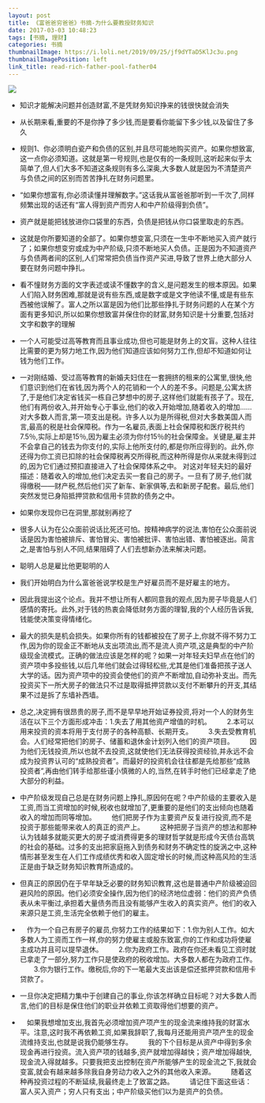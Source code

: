 ```yaml
---
layout: post
title: 《富爸爸穷爸爸》书摘-为什么要教授财务知识
date: 2017-03-03 10:48:23
tags: [书摘, 理财]
categories: 书摘
thumbnailImage: https://i.loli.net/2019/09/25/jf9dYTaD5KlJc3u.png
thumbnailImagePosition: left
link_title: read-rich-father-pool-father04
---
```

<!-- toc -->
<!-- more -->
![](https://i.loli.net/2019/09/25/jf9dYTaD5KlJc3u.png)

- 知识才能解决问题并创造财富,不是凭财务知识挣来的钱很快就会消失

- 从长期来看,重要的不是你挣了多少钱,而是要看你能留下多少钱,以及留住了多久

- 规则1、你必须明白瓷产和负债的区别,并且尽可能地购买资产。如果你想致富,这一点你必须知道。这就是第一号规则,也是仅有的一条规则,这听起来似乎太简单了,但人们大多不知道这条规则有多么深奥,大多数人就是因为不清楚资产与负债之间的区别而苦苦挣扎在财务问题里。

- “如果你想富有,你必须读懂并理解数字。”这话我从富爸爸那听到一千次了,同样频繁出现的话还有“富人得到资产而穷人和中产阶级得到负债”。

- 资产就是能把钱放进你口袋里的东西，负债是把钱从你口袋里取走的东西。

- 这就是你所要知道的全部了。如果你想变富,只须在一生中不断地买入资产就行了；如果你想变穷或成为中产阶级,只须不断地买人负债。正是因为不知道资产与负债两者间的区别,人们常常把负债当作资产买进,导致了世界上绝大部分人要在财务问题中挣扎。

- 看不憧财务方面的文字表述或读不懂数字的含义,是问题发生的根本原因。如果人们陷入财务困难,那就是说有些东西,或是数字或是文字他读不懂,或是有些东西被他误解了。富人之所以富是因为他们比那些挣扎于财务问题的人在某个方面有更多知识,所以如果你想致富并保住你的财富,财务知识是十分重要,包括对文字和数字的理解

- 一个人可能受过高等教育而且事业成功,但也可能是财务上的文盲。这种人往往比需要的更为努力地工作,因为他们知道应该如何努力工作,但却不知道如何让钱为他们工作。

- 一对刚结婚、受过高等教育的新婚夫妇住在一套拥挤的租来的公寓里,很快,他们意识到他们在省钱,因为两个人的花销和一个人的差不多。问题是,公寓太挤了,于是他们决定省钱买一栋自己梦想中的房子,这样他们就能有孩子了。现在,他们有两份收入,并开始专心于事业,他们的收入开始增加,随着收入的增加……对大多数人而言,第一项支出是税。许多人以为是所得税,但对大多数美国人而言,最高的税是社会保障税。作为一名雇员,表面上社会保障税和医疗税共约7.5％,实际上却是15％,因为雇主必须为你付15％的社会保障金。关键是,雇主并不会拿自己的钱去为你支付的,实际上他所支付的,都是你所应得到的。此外,你还得为你工资已扣除的社会保障税再交所得税,而这种所得是你从来就未得到过的,因为它们通过预扣直接进入了社会保障体系之中。
对这对年轻夫妇的最好描述：随着收入的增加,他们决定去买一套自己的房子。一旦有了房子,他们就得缴税——财产税,然后他们买了新车、新家俱等,去和新房子配套。最后,他们突然发觉已身陷抵押贷款和信用卡贷款的债务之中。

- 如果你发现你已在洞里,那就别再挖了

- 很多人认为在公众面前说话比死还可怕。按精神病学的说法,害怕在公众面前说话是因为害怕被排斥、害怕冒尖、害怕被批评、害怕出错、害怕被逐出。简言之,是害怕与别人不同,结果阻碍了人们去想新办法来解决问题。

- 聪明人总是雇比他更聪明的人

- 我们开始明白为什么富爸爸说学校是生产好雇员而不是好雇主的地方。

- 因此我提出这个论点。我并不想让所有人都同意我的观点,因为房子毕竟是人们感情的寄托。此外,对于钱的热衷会降低财务方面的理智,我的个人经历告诉我,钱能使决策变得情绪化。

- 最大的损失是机会损失。如果你所有的钱都被投在了房子上,你就不得不努力工作,因为你的现金正不断地从支出项流出,而不是流人资产项,这是典型的中产阶级现金流模式。正确的做法应该是怎样的呢？如果一对年轻夫妇早点在他们的资产项中多投些钱,以后几年他们就会过得轻松些,尤其是他们准备把孩子送人大学的话。因为资产项中的投资会使他们的资产不断增加,自动弥补支出。而先投资买下一所大房子的做法只不过是取得抵押贷款以支付不断攀升的开支,其结果不过是拆了东墙补西墙。


- 总之,决定拥有很昂贵的房子,而不是早早地开始证券投资,将对一个人的财务生活在以下三个方面形成冲击：1.失去了用其他资产增值的时机。
　　2.本可以用来投资的资本将用于支付房子的各种高额、长期开支。
　　3.失去受教育机会。人们经常把他们的房子、储蓄和退休金计划列入他们的资产项目。
　　因为他们无钱投资,所以也就不去投资,这就使他们无法获得投资经验,并永远不会成为投资界认可的“成熟投资者”。而最好的投资机会往往都是先给那些“成熟投资者”,再由他们转手给那些谨小慎微的人的,当然,在转手时他们已经拿走了绝大部分的利益。


- 中产阶级发现自己总是在财务问题上挣扎,原因何在呢？中产阶级的主要收入是工资,而当工资增加的时候,税收也就增加了,更重要的是他们的支出倾向也随着收入的增加而同等增加。
　　他们把房子作为主要资产反复进行投资,而不是投资于那些能带来收人的真正的资产上。
　　这种把房子当资产的想法和那种认为钱越多就能买更大的房子或消费得更多的理财哲学就是形成今天债台高筑的社会的基础。过多的支出把家庭拖入到债务和财务不确定性的旋涡之中,这种情形甚至发生在人们工作成绩优秀和收入固定增长的时候,而这种高风险的生活正是由于缺乏财务知识教育所造成的。

- 但真正的原因仍在于早年缺乏必要的财务知识教育,这也是普通中产阶级被迫回避风险的原因。他们必须安全操作,因为他们的经济地位虚弱：他们的资产负债表从未平衡过,承担着大量债务而且没有能够产生收入的真实资产。他们的收入来源只是工资,生活完全依赖于他们的雇主。


- 　作为一个自己有房子的雇员,你努力工作的结果如下：1.你为别人工作。如大多数人为工资而工作一样,你的努力使雇主或股东致富,你的工作和成功将使雇主成功并且可以提早退休。
　　2.你为政府工作。政府在你还未看见工资时就已拿走了一部分,努力工作只是使政府的税收增加。大多数人都在为政府工作。
　　3.你为银行工作。缴税后,你的下一笔最大支出该是偿还抵押贷款和信用卡贷款了。

- 一旦你决定把精力集中于创建自己的事业,你该怎样确立目标呢？对大多数人而言,他们的目标是保住他们的职业并依赖工资取得他们想要的资产。

- 　如果我想增加支出,我首先必须增加资产项产生的现金流来维持我的财富水平。注意,这时我不再依赖工资,如果我辞职了,我每月还能用资产项产生的现金流维持支出,也就是说我仍能够生存。
　　我的下个目标是从资产中得到多余现金再进行投资。流入资产项的钱越多,资产就增加得越快；资产增加得越快,现金流入得就越多。只要我把支出控制在资产所能够产生的现金流之下,我就会变富,就会有越来越多除我自身劳动力收入之外的其他收入来源。
　　随着这种再投资过程的不断延续,我最终走上了致富之路。
　　请记住下面这些话：富人买入资产；穷人只有支出；中产阶级买他们以为是资产的负债。